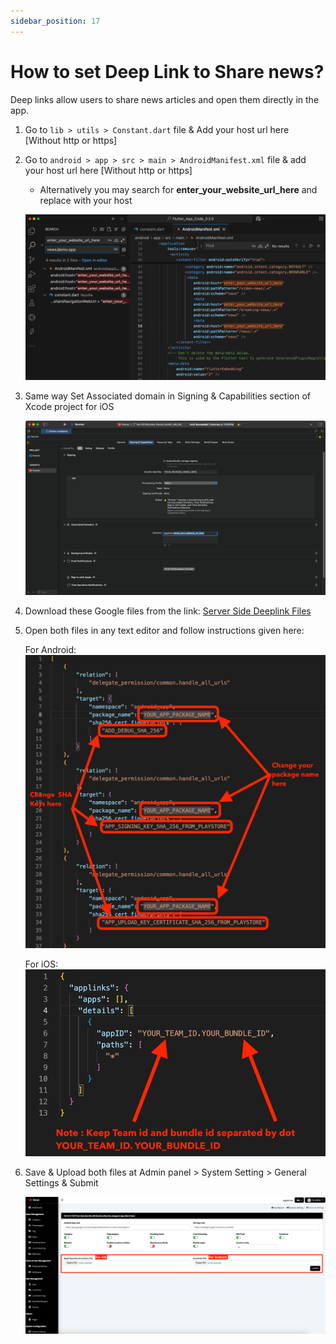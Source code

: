 ```yaml
---
sidebar_position: 17
---
```


# How to set Deep Link to Share news?

Deep links allow users to share news articles and open them directly in the app.

1. Go to `lib > utils > Constant.dart` file & Add your host url here [Without http or https]

2. Go to `android > app > src > main > AndroidManifest.xml` file & add your host url here [Without http or https]

   - Alternatively you may search for **enter_your_website_url_here** and replace with your host

   ![Replace Web URL Android](/images/app/replaceWebURL-android.png)

3. Same way Set Associated domain in Signing & Capabilities section of Xcode project for iOS

   ![Replace Web URL iOS](/images/app/replaceWebURL-ios.png)

4. Download these Google files from the link: [Server Side Deeplink Files](https://drive.google.com/drive/folders/1LbSXPmTRvz6-VWdr4isJz9AE00p8ynJ6)

5. Open both files in any text editor and follow instructions given here:

   For Android:
   ![Deeplink Android](/images/app/deeplink-android.png)

   For iOS:
   ![Deeplink iOS](/images/app/deeplink-ios.png)

6. Save & Upload both files at Admin panel > System Setting > General Settings & Submit

   ![App Links File For Domain Verification](/images/app/appLinksFileForDomainVerification.png)
